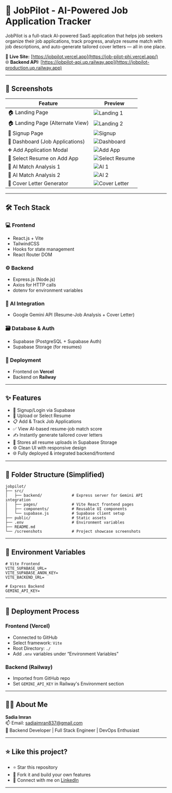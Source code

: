 # 🚀 JobPilot - AI-Powered Job Application Tracker

JobPilot is a full-stack AI-powered SaaS application that helps job seekers organize their job applications, track progress, analyze resume match with job descriptions, and auto-generate tailored cover letters — all in one place.

🔗 **Live Site:** [https://jobpilot.vercel.app](https://job-pilot-phi.vercel.app/)  
🌐 **Backend API:** [https://jobpilot-api.up.railway.app](https://jobpilot-production.up.railway.app)

---

## 📸 Screenshots

| Feature                            | Preview                                      |
|-----------------------------------|----------------------------------------------|
| 🏠 Landing Page                   | ![Landing 1](./screenshots/ss-landingpage-1.png) |
| 🏠 Landing Page (Alternate View)  | ![Landing 2](./screenshots/ss-landingpage-2.png) |
| 🔐 Signup Page                    | ![Signup](./screenshots/ss-signup.png) |
| 🧾 Dashboard (Job Applications)   | ![Dashboard](./screenshots/ss-dashboard.png) |
| ➕ Add Application Modal          | ![Add App](./screenshots/ss-add-application.png) |
| 📂 Select Resume on Add App       | ![Select Resume](./screenshots/ss-add-application-select-existing-resume.png) |
| 🤖 AI Match Analysis 1           | ![AI 1](./screenshots/ss-ai-analysis-3.png) |
| 🤖 AI Match Analysis 2           | ![AI 2](./screenshots/ss-ai-analysis-4.png) |
| 📝 Cover Letter Generator        | ![Cover Letter](./screenshots/ss-cover-letter-2.png) |

---

## 🛠 Tech Stack

### 💻 Frontend
- React.js + Vite
- TailwindCSS
- Hooks for state management
- React Router DOM

### ⚙️ Backend
- Express.js (Node.js)
- Axios for HTTP calls
- dotenv for environment variables

### 🧠 AI Integration
- Google Gemini API (Resume-Job Analysis + Cover Letter)

### 🗃️ Database & Auth
- Supabase (PostgreSQL + Supabase Auth)
- Supabase Storage (for resumes)

### 🚀 Deployment
- Frontend on **Vercel**
- Backend on **Railway**

---

## ✨ Features

- 🔐 Signup/Login via Supabase
- 📂 Upload or Select Resume
- 📋 Add & Track Job Applications
- ✅ View AI-based resume-job match score
- ✍️ Instantly generate tailored cover letters
- 💾 Stores all resume uploads in Supabase Storage
- ⚙️ Clean UI with responsive design
- 🌐 Fully deployed & integrated backend/frontend

---

## 📁 Folder Structure (Simplified)

```
jobpilot/
├── src/
│   ├── backend/             # Express server for Gemini API integration
│   ├── pages/               # Vite React frontend pages
│   ├── components/          # Reusable UI components
│   └── supabase.js          # Supabase client setup
├── public/                  # Static assets
├── .env                     # Environment variables
├── README.md
└── /screenshots             # Project showcase screenshots
```

---

## 🔐 Environment Variables

```env
# Vite Frontend
VITE_SUPABASE_URL=
VITE_SUPABASE_ANON_KEY=
VITE_BACKEND_URL=

# Express Backend
GEMINI_API_KEY=
```

---

## 🚀 Deployment Process

### Frontend (Vercel)
- Connected to GitHub
- Select framework: `Vite`
- Root Directory: `./`
- Add `.env` variables under “Environment Variables”

### Backend (Railway)
- Imported from GitHub repo
- Set `GEMINI_API_KEY` in Railway's Environment section

---

## 🙋‍♀️ About Me

**Sadia Imran**  
📫 Email: sadiaimran837@gmail.com  
💼 Backend Developer | Full Stack Engineer | DevOps Enthusiast

---

## ⭐ Like this project?

- ⭐ Star this repository  
- 🍴 Fork it and build your own features  
- 🤝 Connect with me on [LinkedIn](https://www.linkedin.com/in/sadia-imran-3b627227b)

---